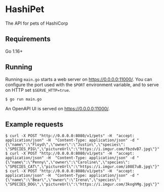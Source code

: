 # HashiPet

The API for pets of HashiCorp
## Requirements

Go 1.16+

## Running

Running `main.go` starts a web server on https://0.0.0.0:11000/. You can configure
the port used with the `$PORT` environment variable, and to serve on HTTP set
`$SERVE_HTTP=true`.

```
$ go run main.go
```

An OpenAPI UI is served on https://0.0.0.0:11000/.

## Example requests
```shell
$ curl -X POST "http://0.0.0.0:8080/v1/pets" -H  "accept: application/json" -H  "Content-Type: application/json" -d "{\"name\":\"Floyd\",\"owner\":\"Justin\",\"species\": \"SPECIES_PIG\",\"pictureUrl\":\"https://i.imgur.com/fbzdvB7.jpg\"}"
$ curl -X POST "http://0.0.0.0:8080/v1/pets" -H  "accept: application/json" -H  "Content-Type: application/json" -d "{\"name\":\"Penny\",\"owner\":\"Caroline\",\"species\": \"SPECIES_CAT\",\"pictureUrl\":\"https://i.imgur.com/i08E7uB.jpg\"}"
$ curl -X POST "http://0.0.0.0:8080/v1/pets" -H  "accept: application/json" -H  "Content-Type: application/json" -d "{\"name\":\"Bear\",\"owner\":\"Irena\",\"species\": \"SPECIES_DOG\",\"pictureUrl\":\"https://i.imgur.com/3koghMg.jpg\"}"
```
